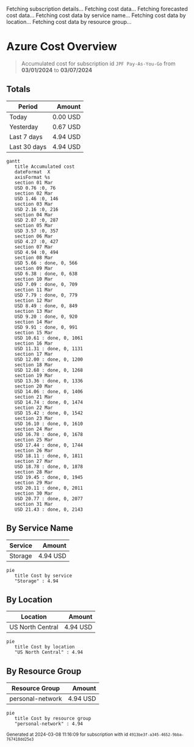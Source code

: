 Fetching subscription details...
Fetching cost data...
Fetching forecasted cost data...
Fetching cost data by service name...
Fetching cost data by location...
Fetching cost data by resource group...
# Azure Cost Overview

> Accumulated cost for subscription id `JPF Pay-As-You-Go` from **03/01/2024** to **03/07/2024**

## Totals

|Period|Amount|
|---|---:|
|Today|0.00 USD|
|Yesterday|0.67 USD|
|Last 7 days|4.94 USD|
|Last 30 days|4.94 USD|

```mermaid
gantt
   title Accumulated cost
   dateFormat  X
   axisFormat %s
   section 01 Mar
   USD 0.76 :0, 76
   section 02 Mar
   USD 1.46 :0, 146
   section 03 Mar
   USD 2.16 :0, 216
   section 04 Mar
   USD 2.87 :0, 287
   section 05 Mar
   USD 3.57 :0, 357
   section 06 Mar
   USD 4.27 :0, 427
   section 07 Mar
   USD 4.94 :0, 494
   section 08 Mar
   USD 5.66 : done, 0, 566
   section 09 Mar
   USD 6.38 : done, 0, 638
   section 10 Mar
   USD 7.09 : done, 0, 709
   section 11 Mar
   USD 7.79 : done, 0, 779
   section 12 Mar
   USD 8.49 : done, 0, 849
   section 13 Mar
   USD 9.20 : done, 0, 920
   section 14 Mar
   USD 9.91 : done, 0, 991
   section 15 Mar
   USD 10.61 : done, 0, 1061
   section 16 Mar
   USD 11.31 : done, 0, 1131
   section 17 Mar
   USD 12.00 : done, 0, 1200
   section 18 Mar
   USD 12.68 : done, 0, 1268
   section 19 Mar
   USD 13.36 : done, 0, 1336
   section 20 Mar
   USD 14.06 : done, 0, 1406
   section 21 Mar
   USD 14.74 : done, 0, 1474
   section 22 Mar
   USD 15.42 : done, 0, 1542
   section 23 Mar
   USD 16.10 : done, 0, 1610
   section 24 Mar
   USD 16.78 : done, 0, 1678
   section 25 Mar
   USD 17.44 : done, 0, 1744
   section 26 Mar
   USD 18.11 : done, 0, 1811
   section 27 Mar
   USD 18.78 : done, 0, 1878
   section 28 Mar
   USD 19.45 : done, 0, 1945
   section 29 Mar
   USD 20.11 : done, 0, 2011
   section 30 Mar
   USD 20.77 : done, 0, 2077
   section 31 Mar
   USD 21.43 : done, 0, 2143
```

## By Service Name

|Service|Amount|
|---|---:|
|Storage|4.94 USD|

```mermaid
pie
   title Cost by service
   "Storage" : 4.94
```

## By Location

|Location|Amount|
|---|---:|
|US North Central|4.94 USD|

```mermaid
pie
   title Cost by location
   "US North Central" : 4.94
```

## By Resource Group

|Resource Group|Amount|
|---|---:|
|personal-network|4.94 USD|

```mermaid
pie
   title Cost by resource group
   "personal-network" : 4.94
```

<sup>Generated at 2024-03-08 11:16:09 for subscription with id `4913be3f-a345-4652-9bba-767418dd25e3`</sup>
